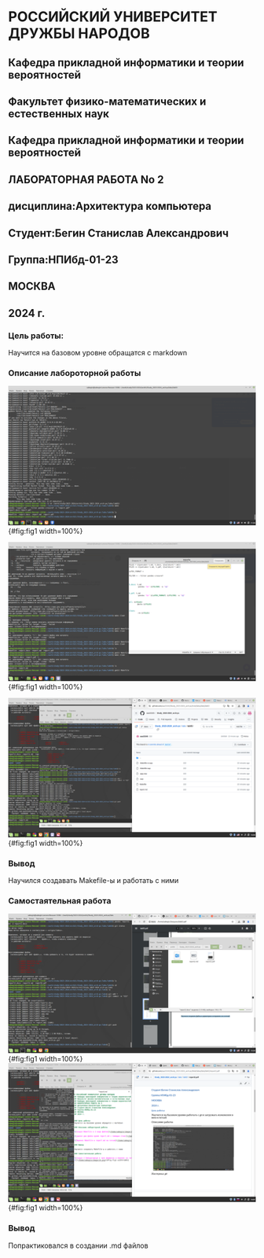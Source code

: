 # РОССИЙСКИЙ УНИВЕРСИТЕТ ДРУЖБЫ НАРОДОВ 
## Кафедра прикладной информатики и теории вероятностей
## Факультет физико-математических и естественных наук
## Кафедра прикладной информатики и теории вероятностей
## ЛАБОРАТОРНАЯ РАБОТА No 2
## дисциплина:Архитектура компьютера
## Студент:Бегин Станислав Александрович
## Группа:НПИбд-01-23
## МОСКВА
## 2024 г.


### Цель работы:
Научится на базовом уровне обращатся с markdown
 
### Описание лабороторной работы

![Создал Makefile и 3 вида файлов](image/11.png){#fig:fig1 width=100%}

![удалил два файла кроме report.md с помощью clean](image/12.png){#fig:fig1 width=100%}

![Перенес Makefile и report.md на гитхаб](image/15.png){#fig:fig1 width=100%}

### Вывод 

Научился создавать Makefile-ы и работать с ними

### Самостаятельная работа

![Создал 2 Лабораторную в трех форматах и перенес на гитхаб](image/13.png){#fig:fig1 width=100%}
![](image/16.png){#fig:fig1 width=100%}

### Вывод

Попрактиковался в создании .md файлов
